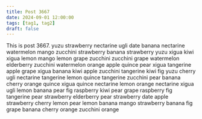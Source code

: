 ```yaml
---
title: Post 3667
date: 2024-09-01 12:00:00
tags: [tag1, tag2]
draft: false
---
```

This is post 3667.
yuzu
strawberry
nectarine
ugli
date
banana
nectarine
watermelon
mango
zucchini
strawberry
banana
strawberry
yuzu
xigua
kiwi
xigua
lemon
mango
lemon
grape
zucchini
zucchini
grape
watermelon
elderberry
zucchini
watermelon
orange
apple
quince
pear
xigua
tangerine
apple
grape
xigua
banana
kiwi
apple
zucchini
tangerine
kiwi
fig
yuzu
cherry
ugli
nectarine
tangerine
lemon
quince
tangerine
zucchini
pear
banana
cherry
orange
quince
xigua
quince
nectarine
lemon
orange
nectarine
xigua
ugli
lemon
banana
pear
fig
raspberry
kiwi
pear
grape
raspberry
fig
tangerine
pear
strawberry
elderberry
pear
strawberry
date
apple
strawberry
cherry
lemon
pear
lemon
banana
mango
strawberry
banana
fig
grape
banana
cherry
orange
zucchini
orange
